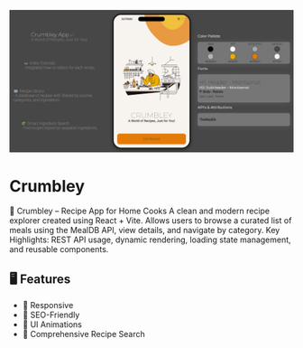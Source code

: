 ![Crumbley](https://github.com/timk-dev/Crumbley/blob/main/Screenshot_19-4-2025_194029_crumbley.vercel.app.jpeg?raw=true)
# Crumbley

🥘 Crumbley – Recipe App for Home Cooks
A clean and modern recipe explorer created using React + Vite. Allows users to browse a curated list of meals using the MealDB API, view details, and navigate by category.
Key Highlights: REST API usage, dynamic rendering, loading state management, and reusable components.

## :desktop_computer: Features
  * :electric_plug: Responsive
  * :electric_plug: SEO-Friendly
  * :electric_plug: UI Animations
  * :electric_plug: Comprehensive Recipe Search
